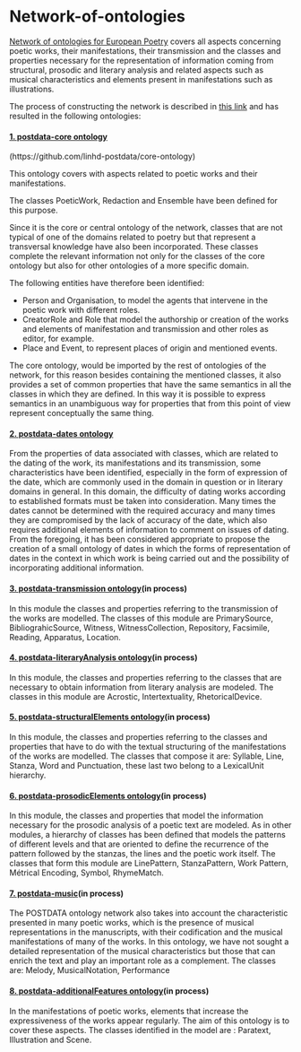 # Network-of-ontologies
<a href="http://postdata-prototype.linhd.uned.es/ontology.php" target="new">Network of ontologies for European Poetry</a>  covers all aspects concerning poetic works, their manifestations, their transmission and the classes and properties necessary for the representation of information coming from structural, prosodic and literary analysis and related aspects such as musical characteristics and elements present in manifestations such as illustrations.
	 	<p>The process of constructing the network is described in <a href="http://postdata-prototype.linhd.uned.es/ontology.php" target="new">this link</a> and has resulted in the following ontologies:</p>
	
		 
	  
<h4> <a href="http://postdata.linhd.uned.es/ontology/POSTDATA-core/">1. postdata-core ontology</a></h4>
(https://github.com/linhd-postdata/core-ontology)
	<p>This ontology covers with aspects related to poetic works and their manifestations.</p>
<P>The classes PoeticWork, Redaction and Ensemble have been defined for this purpose.</P>
<P>Since it is the core or central ontology of the network, classes that are not typical of one of the domains related to poetry but that represent a transversal knowledge have also been incorporated. These classes complete the relevant information not only for the classes of the core ontology but also for other ontologies of a more specific domain. </P>
<P>The following entities have therefore been identified: 
<ul><li>Person and Organisation, to model the agents that intervene in the poetic work with different roles.</li>
<li>CreatorRole and Role that model the authorship or creation of the works and elements of manifestation and transmission and other roles as editor, for example.</li>
<li>Place and Event, to represent places of origin and mentioned events.</li></ul></P>
<p>The core ontology, would be imported by the rest of ontologies of the network, for this reason besides containing the mentioned classes, it also provides a set of common properties that have the same semantics in all the classes in which they are defined. In this way it is possible to express semantics in an unambiguous way for properties that from this point of view represent conceptually the same thing.  </p> 

<h4><a href="http://postdata.linhd.uned.es/ontology/POSTDATA-dates/">2. postdata-dates ontology</a></h4>
<p>From the properties of data associated with classes, which are related to the dating of the work, its manifestations and its transmission, some characteristics have been identified, especially in the form of expression of the date, which are commonly used in the domain in question or in literary domains in general. In this domain, the difficulty of dating works according to established formats must be taken into consideration. Many times the dates cannot be determined with the required accuracy and many times they are compromised by the lack of accuracy of the date, which also requires additional elements of information to comment on issues of dating. 
From the foregoing, it has been considered appropriate to propose the creation of a small ontology of dates in which the forms of representation of dates in the context in which work is being carried out and the possibility of incorporating additional information.  </p>
	 <h4><a href="#">3. postdata-transmission ontology</a>(in process)</h4>
	 <p>In this module the classes and properties referring to the transmission of the works are modelled. The classes of this module are PrimarySource, BibliograhicSource, Witness, WitnessCollection, Repository, Facsimile, Reading, Apparatus, Location. </p>
			 <h4> <a href="#">4. postdata-literaryAnalysis ontology</a>(in process)</h4>
<p>In this module, the classes and properties referring to the classes that are necessary to obtain information from literary analysis are modeled.  The classes in this module are Acrostic, Intertextuality, RhetoricalDevice. </p>
			 <h4> <a href="#">5. postdata-structuralElements ontology</a>(in process)</h4>
<p>In this module, the classes and properties referring to the classes and properties that have to do with the textual structuring of the manifestations of the works are modelled. 
The classes that compose it are: Syllable, Line, Stanza, Word and Punctuation, these last two belong to a LexicalUnit hierarchy.  </p>

<h4> <a href="#">6. postdata-prosodicElements ontology</a>(in process)</h4>
			 <p>In this module, the classes and properties that model the information necessary for the prosodic analysis of a poetic text are modeled. As in other modules, a hierarchy of classes has been defined that models the patterns of different levels and that are oriented to define the recurrence of the pattern followed by the stanzas, the lines and the poetic work itself. 
The classes that form this module are LinePattern, StanzaPattern, Work Pattern, Métrical Encoding, Symbol, RhymeMatch. </p>
<h4> <a href="#">7. postdata-music</a>(in process)</h4>
<p>The POSTDATA ontology network also takes into account the characteristic presented in many poetic works, which is the presence of musical representations in the manuscripts, with their codification and the musical manifestations of many of the works. 
In this ontology, we have not sought a detailed representation of the musical characteristics but those that can enrich the text and play an important role as a complement. The classes are: Melody, MusicalNotation, Performance </p>
	<h4><a href="#">8. postdata-additionalFeatures ontology</a>(in process)</h4>
	<p>In the manifestations of poetic works, elements that increase the expressiveness of the works appear regularly. The aim of this ontology is to cover these aspects. The classes identified in the model are : Paratext, Illustration and Scene. </p>
	</div>
